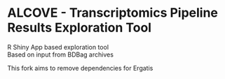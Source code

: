 ALCOVE - Transcriptomics Pipeline Results Exploration Tool
==============

R Shiny App based exploration tool<br>
Based on input from BDBag archives<br>

This fork aims to remove dependencies for Ergatis
